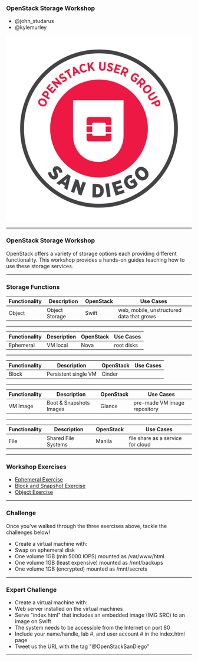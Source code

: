 <!--- GitPitch link: https://gitpitch.com/OpenStackSanDiego/CloudStorageWorkshop --->

### OpenStack Storage Workshop
* @john_studarus 
* @kylemurley

![Logo](https://github.com/OpenStackSanDiego/CloudStorageWorkshop/blob/master/heroimage.jpeg?raw=true)

---
### OpenStack Storage Workshop

OpenStack offers a variety of storage options each providing different functionality. This workshop provides a hands-on guides teaching how to use these storage services.

---

### Storage Functions

| Functionality  | Description              | OpenStack | Use Cases                                    |
| -------------- | -------------------------| ----------|--------------------------------------------- |
| Object         | Object Storage           | Swift     | web, mobile, unstructured data that grows |

---
| Functionality  | Description              | OpenStack | Use Cases                                    |
| -------------- | -------------------------| ----------|--------------------------------------------- |
| Ephemeral      | VM local                 | Nova      | root disks |


---
| Functionality  | Description              | OpenStack | Use Cases                                    |
| -------------- | -------------------------| ----------|--------------------------------------------- |
| Block          | Persistent single VM     | Cinder    | |


---
| Functionality  | Description              | OpenStack | Use Cases                                    |
| -------------- | -------------------------| ----------|--------------------------------------------- |
| VM Image       | Boot & Snapshots Images  | Glance    | pre-made VM image repository |


---
| Functionality  | Description              | OpenStack | Use Cases                                    |
| -------------- | -------------------------| ----------|--------------------------------------------- |
| File           | Shared File Systems      | Manila    | file share as a service for cloud |


---

### Workshop Exercises

* <A HREF="EphemeralStorage.md">Ephemeral Exercise</A> 
* <A HREF="BlockStorage.md">Block and Snapshot Exercise</A>  
* <A HREF="ObjectStorage.md">Object Exercise</A>

---

### Challenge

Once you've walked through the three exercises above, tackle the challenges below!

* Create a virtual machine with:
* Swap on ephemeral disk
* One volume 1GB (min 5000 IOPS) mounted as /var/www/html
* One volume 1GB (least expensive) mounted as /mnt/backups
* One volume 1GB (encrypted) mounted as /mnt/secrets

---

### Expert Challenge

* Create a virtual machine with:
* Web server installed on the virtual machines
* Serve "index.html" that includes an embedded image (IMG SRC) to an image on Swift
* The system needs to be accessible from the Internet on port 80
* Include your name/handle, lab #, and user account # in the index.html page
* Tweet us the URL with the tag "@OpenStackSanDiego"

---

